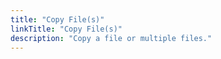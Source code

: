 ```yaml
---
title: "Copy File(s)"
linkTitle: "Copy File(s)"
description: "Copy a file or multiple files."
---
```

